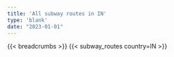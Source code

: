 ```yaml
---
title: 'All subway routes in IN'
type: 'blank'
date: "2023-01-01"
---
```


{{< breadcrumbs >}}
{{< subway_routes country=IN >}}
